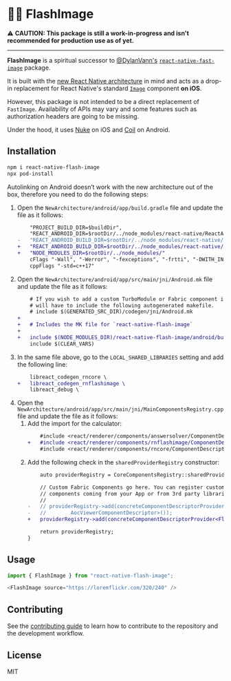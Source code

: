 # 🦸‍♂️ FlashImage

⚠️ **CAUTION: This package is still a work-in-progress and isn't recommended for production use as of yet.**

---

**FlashImage** is a spiritual successor to [@DylanVann's](https://github.com/DylanVann) [`react-native-fast-image`](https://github.com/DylanVann/react-native-fast-image) package. 

It is built with the [new React Native architecture](https://reactnative.dev/architecture/overview) in mind and acts as a drop-in replacement for React Native's standard [`Image`](https://reactnative.dev/docs/image) component **on iOS**. 

However, this package is not intended to be a direct replacement of `FastImage`. Availability of APIs may vary and some features such as authorization headers are going to be missing.

Under the hood, it uses [Nuke](https://github.com/kean/Nuke) on iOS and [Coil](https://coil-kt.github.io/coil/) on Android.

## Installation

```sh
npm i react-native-flash-image
npx pod-install
```

Autolinking on Android doesn’t work with the new architecture out of the box, therefore you need to do the following steps:

1. Open the `NewArchitecture/android/app/build.gradle` file and update the file as it follows:
    ```diff
        "PROJECT_BUILD_DIR=$buildDir",
        "REACT_ANDROID_DIR=$rootDir/../node_modules/react-native/ReactAndroid",
    -   "REACT_ANDROID_BUILD_DIR=$rootDir/../node_modules/react-native/ReactAndroid/build"
    +   "REACT_ANDROID_BUILD_DIR=$rootDir/../node_modules/react-native/ReactAndroid/build",
    +   "NODE_MODULES_DIR=$rootDir/../node_modules/"
        cFlags "-Wall", "-Werror", "-fexceptions", "-frtti", "-DWITH_INSPECTOR=1"
        cppFlags "-std=c++17"
    ```
2. Open the `NewArchitecture/android/app/src/main/jni/Android.mk` file and update the file as it follows:
    ```diff
        # If you wish to add a custom TurboModule or Fabric component in your app you
        # will have to include the following autogenerated makefile.
        # include $(GENERATED_SRC_DIR)/codegen/jni/Android.mk
    +
    +   # Includes the MK file for `react-native-flash-image`
    +
    +   include $(NODE_MODULES_DIR)/react-native-flash-image/android/build/generated/source/codegen/jni/Android.mk
        include $(CLEAR_VARS)
    ```
3. In the same file above, go to the `LOCAL_SHARED_LIBRARIES` setting and add the following line:
    ```diff
        libreact_codegen_rncore \
    +   libreact_codegen_rnflashimage \
        libreact_debug \
    ```
4. Open the `NewArchitecture/android/app/src/main/jni/MainComponentsRegistry.cpp` file and update the file as it follows:
    1. Add the import for the calculator:
        ```diff
            #include <react/renderer/components/answersolver/ComponentDescriptors.h>
        +   #include <react/renderer/components/rnflashimage/ComponentDescriptors.h>
            #include <react/renderer/components/rncore/ComponentDescriptors.h>
        ```
    2. Add the following check in the `sharedProviderRegistry` constructor:
        ```diff
            auto providerRegistry = CoreComponentsRegistry::sharedProviderRegistry();

            // Custom Fabric Components go here. You can register custom
            // components coming from your App or from 3rd party libraries here.
            //
        -   // providerRegistry->add(concreteComponentDescriptorProvider<
        -   //        AocViewerComponentDescriptor>());
        +   providerRegistry->add(concreteComponentDescriptorProvider<FlashImageComponentDescriptor>());

            return providerRegistry;
        }
        ```

## Usage

```js
import { FlashImage } from "react-native-flash-image";

<FlashImage source="https://loremflickr.com/320/240" />
```

## Contributing

See the [contributing guide](CONTRIBUTING.md) to learn how to contribute to the repository and the development workflow.

## License

MIT
